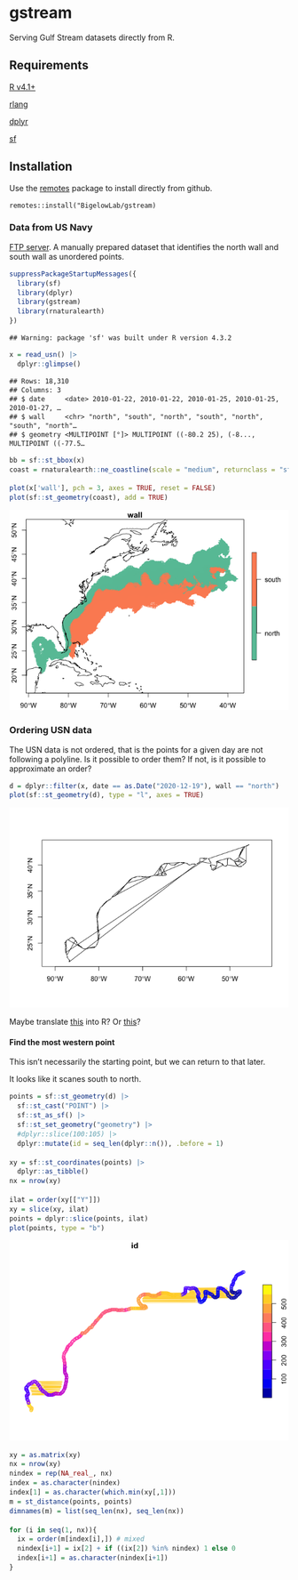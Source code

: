 gstream
================

Serving Gulf Stream datasets directly from R.

## Requirements

[R v4.1+](https://www.r-project.org/)

[rlang](https://CRAN.R-project.org/package=rlang)

[dplyr](https://CRAN.R-project.org/package=dplyr)

[sf](https://CRAN.R-project.org/package=sf)

## Installation

Use the [remotes](https://CRAN.R-project.org/package=remotes) package to
install directly from github.

    remotes::install("BigelowLab/gstream)

### Data from US Navy

[FTP server](https://ftp.opc.ncep.noaa.gov/grids/experimental/GStream).
A manually prepared dataset that identifies the north wall and south
wall as unordered points.

``` r
suppressPackageStartupMessages({
  library(sf)
  library(dplyr)
  library(gstream)
  library(rnaturalearth)
})
```

    ## Warning: package 'sf' was built under R version 4.3.2

``` r
x = read_usn() |>
  dplyr::glimpse()
```

    ## Rows: 18,310
    ## Columns: 3
    ## $ date     <date> 2010-01-22, 2010-01-22, 2010-01-25, 2010-01-25, 2010-01-27, …
    ## $ wall     <chr> "north", "south", "north", "south", "north", "south", "north"…
    ## $ geometry <MULTIPOINT [°]> MULTIPOINT ((-80.2 25), (-8..., MULTIPOINT ((-77.5…

``` r
bb = sf::st_bbox(x)
coast = rnaturalearth::ne_coastline(scale = "medium", returnclass = "sf")

plot(x['wall'], pch = 3, axes = TRUE, reset = FALSE)
plot(sf::st_geometry(coast), add = TRUE)
```

![](README_files/figure-gfm/unnamed-chunk-2-1.png)<!-- -->

### Ordering USN data

The USN data is not ordered, that is the points for a given day are not
following a polyline. Is it possible to order them? If not, is it
possible to approximate an order?

``` r
d = dplyr::filter(x, date == as.Date("2020-12-19"), wall == "north")
plot(sf::st_geometry(d), type = "l", axes = TRUE)
```

![](README_files/figure-gfm/unnamed-chunk-3-1.png)<!-- -->

Maybe translate
[this](https://stackoverflow.com/questions/37742358/sorting-points-to-form-a-continuous-line)
into R? Or
[this](https://stackoverflow.com/questions/60495463/r-find-nearest-neighbor-for-selected-point)?

#### Find the most western point

This isn’t necessarily the starting point, but we can return to that
later.

It looks like it scanes south to north.

``` r
points = sf::st_geometry(d) |>
  sf::st_cast("POINT") |>
  sf::st_as_sf() |>
  sf::st_set_geometry("geometry") |>
  #dplyr::slice(100:105) |>
  dplyr::mutate(id = seq_len(dplyr::n()), .before = 1)

xy = sf::st_coordinates(points) |>
  dplyr::as_tibble()
nx = nrow(xy)

ilat = order(xy[["Y"]])
xy = slice(xy, ilat)
points = dplyr::slice(points, ilat)
plot(points, type = "b")
```

![](README_files/figure-gfm/unnamed-chunk-4-1.png)<!-- -->

``` r
xy = as.matrix(xy)
nx = nrow(xy)
nindex = rep(NA_real_, nx)
index = as.character(nindex)
index[1] = as.character(which.min(xy[,1]))
m = st_distance(points, points)
dimnames(m) = list(seq_len(nx), seq_len(nx))

for (i in seq(1, nx)){
  ix = order(m[index[i],]) # mixed 
  nindex[i+1] = ix[2] + if ((ix[2]) %in% nindex) 1 else 0
  index[i+1] = as.character(nindex[i+1])
}
```
